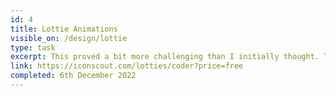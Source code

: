 ```yaml
---
id: 4
title: Lottie Animations
visible_on: /design/lottie
type: task
excerpt: This proved a bit more challenging than I initially thought. There was a range of different Lottie libraries to choose from and packages for playing the files. The first two I tried wound up being bad matches for Nuxt, which was a minor setback
link: https://iconscout.com/lotties/coder?price=free
completed: 6th December 2022
---
```


